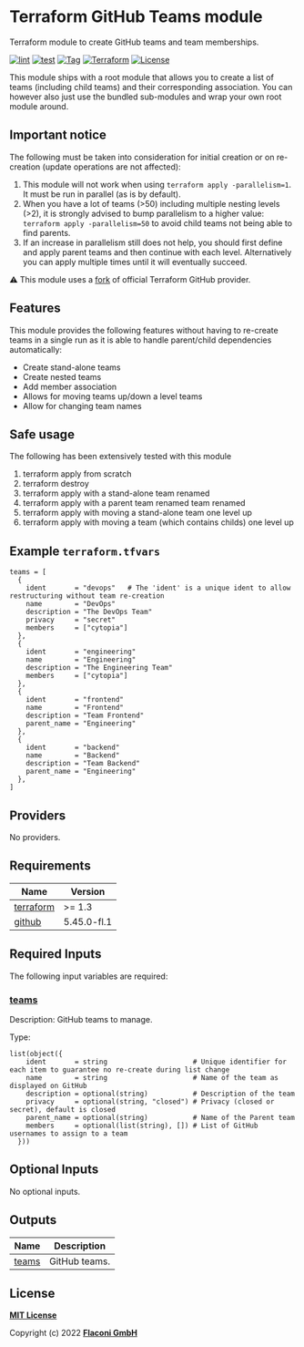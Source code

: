 # Terraform GitHub Teams module

Terraform module to create GitHub teams and team memberships.

[![lint](https://github.com/flaconi/terraform-github-team/workflows/lint/badge.svg)](https://github.com/flaconi/terraform-github-team/actions?query=workflow%3Alint)
[![test](https://github.com/flaconi/terraform-github-team/workflows/test/badge.svg)](https://github.com/flaconi/terraform-github-team/actions?query=workflow%3Atest)
[![Tag](https://img.shields.io/github/tag/flaconi/terraform-github-team.svg)](https://github.com/flaconi/terraform-github-team/releases)
[![Terraform](https://img.shields.io/badge/Terraform--registry-github--team-brightgreen.svg)](https://registry.terraform.io/modules/Flaconi/team/github/)
[![License](https://img.shields.io/badge/license-MIT-blue.svg)](https://opensource.org/licenses/MIT)

This module ships with a root module that allows you to create a list of teams (including child teams) and their corresponding association.
You can however also just use the bundled sub-modules and wrap your own root module around.


## Important notice

The following must be taken into consideration for initial creation or on re-creation (update operations are not affected):

1. This module will not work when using `terraform apply -parallelism=1`. It must be run in parallel (as is by default).
2. When you have a lot of teams (>50) including multiple nesting levels (>2), it is strongly advised to bump parallelism to a higher value: `terraform apply -parallelism=50` to avoid child teams not being able to find parents.
3. If an increase in parallelism still does not help, you should first define and apply parent teams and then continue with each level. Alternatively you can apply multiple times until it will eventually succeed.

:warning: This module uses a [fork](https://github.com/Flaconi/terraform-provider-github) of official Terraform GitHub provider.


## Features

This module provides the following features without having to re-create teams in a single run as it is able to handle parent/child dependencies automatically:

* Create stand-alone teams
* Create nested teams
* Add member association
* Allows for moving teams up/down a level teams
* Allow for changing team names


## Safe usage

The following has been extensively tested with this module

1. terraform apply from scratch
2. terraform destroy
3. terraform apply with a stand-alone team renamed
4. terraform apply with a parent team renamed team renamed
5. terraform apply with moving a stand-alone team one level up
6. terraform apply with moving a team (which contains childs) one level up


## Example `terraform.tfvars`

```hcl
teams = [
  {
    ident       = "devops"   # The 'ident' is a unique ident to allow restructuring without team re-creation
    name        = "DevOps"
    description = "The DevOps Team"
    privacy     = "secret"
    members     = ["cytopia"]
  },
  {
    ident       = "engineering"
    name        = "Engineering"
    description = "The Engineering Team"
    members     = ["cytopia"]
  },
  {
    ident       = "frontend"
    name        = "Frontend"
    description = "Team Frontend"
    parent_name = "Engineering"
  },
  {
    ident       = "backend"
    name        = "Backend"
    description = "Team Backend"
    parent_name = "Engineering"
  },
]
```

<!-- TFDOCS_HEADER_START -->


<!-- TFDOCS_HEADER_END -->

<!-- TFDOCS_PROVIDER_START -->
## Providers

No providers.

<!-- TFDOCS_PROVIDER_END -->

<!-- TFDOCS_REQUIREMENTS_START -->
## Requirements

| Name | Version |
|------|---------|
| <a name="requirement_terraform"></a> [terraform](#requirement\_terraform) | >= 1.3 |
| <a name="requirement_github"></a> [github](#requirement\_github) | 5.45.0-fl.1 |

<!-- TFDOCS_REQUIREMENTS_END -->

<!-- TFDOCS_INPUTS_START -->
## Required Inputs

The following input variables are required:

### <a name="input_teams"></a> [teams](#input\_teams)

Description: GitHub teams to manage.

Type:

```hcl
list(object({
    ident       = string                     # Unique identifier for each item to guarantee no re-create during list change
    name        = string                     # Name of the team as displayed on GitHub
    description = optional(string)           # Description of the team
    privacy     = optional(string, "closed") # Privacy (closed or secret), default is closed
    parent_name = optional(string)           # Name of the Parent team
    members     = optional(list(string), []) # List of GitHub usernames to assign to a team
  }))
```

## Optional Inputs

No optional inputs.

<!-- TFDOCS_INPUTS_END -->

<!-- TFDOCS_OUTPUTS_START -->
## Outputs

| Name | Description |
|------|-------------|
| <a name="output_teams"></a> [teams](#output\_teams) | GitHub teams. |

<!-- TFDOCS_OUTPUTS_END -->

## License

**[MIT License](LICENSE)**

Copyright (c) 2022 **[Flaconi GmbH](https://github.com/flaconi)**
